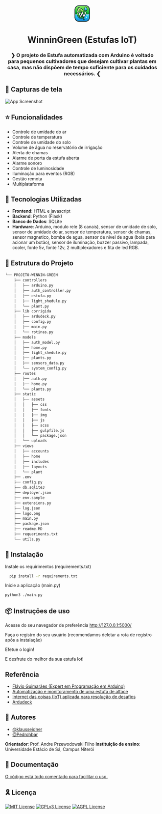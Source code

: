 <p align="center">
  <img src="https://github.com/klausseidner/Projeto-Winnin-Green/blob/main/logo.png" width="10%" alt="
  logo">
</p>

<p align="center">
    <h1 align="center">
        WinninGreen (Estufas IoT)
    </h1>
</p>

<p align="center">
    <h3 align="center">
        ❯ O projeto de Estufa automatizada com Arduino é voltado para pequenos cultivadores que desejam cultivar plantas em casa, mas não dispõem de tempo suficiente para os cuidados necessários. ❮
    </h3>
</p>


## 🫵 Capturas de tela

![App Screenshot](https://via.placeholder.com/468x300?text=App+Screenshot+Here)


## ⭐ Funcionalidades

- Controle de umidade do ar
- Controle de temperatura
- Controle de umidade do solo
- Volume de água no reservatório de irrigação
- Alerta de chamas
- Alarme de porta da estufa aberta
- Alarme sonoro
- Controle de luminosidade
- Iluminação para eventos (RGB)
- Gestão remota
- Multiplataforma

## 🧩 Tecnologias Utilizadas

- **Frontend**: HTML e javascript
- **Backend**: Python (Flask)
- **Banco de Dados**: SQLite
- **Hardware**: Arduino, modulo rele (8 canais), sensor de umidade de solo, sensor de umidade do ar, sensor de temperatura, sensor de chamas, sensor magnetico, bomba de agua, sensor de nivel de agua (boia para acionar um botão), sensor de iluminação, buzzer passivo, lampada, cooler, fonte 5v, fonte 12v, 2 multiplexadores e fita de led RGB.


## 📂 Estrutura do Projeto

```sh
└── PROJETO-WINNIN-GREEN
    ├── controllers
    │   ├── arduino.py
    │   ├── auth_controller.py
    │   ├── estufa.py
    │   ├── light_shedule.py
    │   └── plant.py
    ├── lib corrigida
    │   ├── ardudeck.py
    │   ├── config.py
    │   ├── main.py
    │   └── rotinas.py
    ├── models
    │   ├── auth_model.py
    │   ├── home.py
    │   ├── light_shedule.py
    │   ├── plants.py
    │   ├── sensors_data.py
    │   └── system_config.py
    ├── routes
    │   ├── auth.py
    │   ├── home.py
    │   └── plants.py
    ├── static
    │   ├── assets
    │   │   ├── css
    │   │   ├── fonts
    │   │   ├── img
    │   │   ├── js
    │   │   ├── scss
    │   │   ├── gulpfile.js
    │   │   └── package.json
    │   └── uploads
    ├── views
    │   ├── accounts
    │   ├── home
    │   ├── includes
    │   ├── layouts
    │   └── plant
    ├── .env
    ├── config.py
    ├── db.sqlite3
    ├── deployer.json
    ├── env.sample
    ├── extensions.py
    ├── log.json
    ├── logo.png
    ├── main.py
    ├── package.json
    ├── readme.MD
    ├── requeriments.txt
    └── utils.py
```


## 🚀 Instalação

Instale os requirimentos (requirements.txt)

```bash
  pip install -r requirements.txt
```

Inicie a aplicação (main.py)
```bash
python3 ./main.py
```


## 📦 Instruções de uso

Acesse do seu navegador de preferência http://127.0.0.1:5000/

Faça o registro do seu usuário (recomendamos deletar a rota de registro após a instalação)

Efetue o login!

E desfrute do melhor da sua estufa Iot!


## Referência

 - [Flávio Guimarães (Expert em Programação em Arduino)](https://brincandocomideias.com.br/)
 - [Automatização e monitoramento de uma estufa de alface](https://ric.cps.sp.gov.br/handle/123456789/7434)
 - [Internet das coisas (IoT) aplicada para resolução de desafios](https://www.escolavirtual.gov.br/curso/534)
 - [Ardudeck](https://github.com/klausseidner/ardudeck/)


## 🤝 Autores

- [@klausseidner](https://www.github.com/klausseidner)
- [@Pedrohbar](https://github.com/Pedrohbar)

**Orientador**: Prof. Andre Przewodowski Filho
**Instituição de ensino**: Universidade Estácio de Sá, Campus Niterói

## 📌 Documentação

[O código está todo comentado para facilitar o uso.](#)


## 🎗 Licença

[![MIT License](https://img.shields.io/badge/License-MIT-green.svg)](https://choosealicense.com/licenses/mit/)
[![GPLv3 License](https://img.shields.io/badge/License-GPL%20v3-yellow.svg)](https://opensource.org/licenses/)
[![AGPL License](https://img.shields.io/badge/license-AGPL-blue.svg)](http://www.gnu.org/licenses/agpl-3.0)

